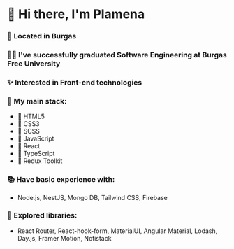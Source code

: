 # 👋 Hi there, I'm Plamena

### 🌊 Located in Burgas

### :woman_student: I've successfully graduated Software Engineering at Burgas Free University

### :sparkles: Interested in Front-end technologies

### 📖 My main stack:
-  🚀 HTML5
-  🚀 CSS3
-  🚀 SCSS
-  🚀 JavaScript
-  🚀 React
-  🚀 TypeScript
-  🚀 Redux Toolkit

### 📚 Have basic experience with:
-  Node.js, NestJS, Mongo DB, Tailwind CSS, Firebase

### 🔖 Explored libraries:
- React Router, React-hook-form, MaterialUI, Angular Material, Lodash, Day.js, Framer Motion, Notistack

<!--
### 🌱 At present gaining new knowledge in Typescript, Redux Toolkit and Tailwind CSS 
 -->
